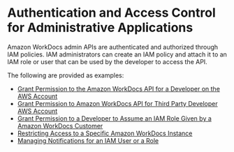 # Authentication and Access Control for Administrative Applications<a name="creating-wd-iam"></a>

Amazon WorkDocs admin APIs are authenticated and authorized through IAM policies\. IAM administrators can create an IAM policy and attach it to an IAM role or user that can be used by the developer to access the API\.

The following are provided as examples:


+ [Grant Permission to the Amazon WorkDocs API for a Developer on the AWS Account](wd-iam-sameacct.md)
+ [Grant Permission to Amazon WorkDocs API for Third Party Developer AWS Account](wd-iam-crossacct.md)
+ [Grant Permission to a Developer to Assume an IAM Role Given by a Amazon WorkDocs Customer](wd-iam-grantdev.md)
+ [Restricting Access to a Specific Amazon WorkDocs Instance](restrict_access.md)
+ [Managing Notifications for an IAM User or a Role](manage-notifications.md)